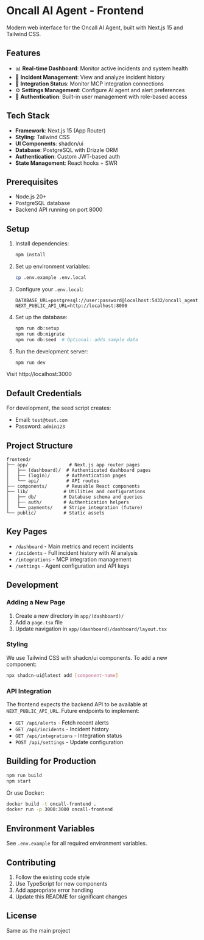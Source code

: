 # Oncall AI Agent - Frontend

Modern web interface for the Oncall AI Agent, built with Next.js 15 and Tailwind CSS.

## Features

- 📊 **Real-time Dashboard**: Monitor active incidents and system health
- 🚨 **Incident Management**: View and analyze incident history
- 🔌 **Integration Status**: Monitor MCP integration connections
- ⚙️ **Settings Management**: Configure AI agent and alert preferences
- 🔐 **Authentication**: Built-in user management with role-based access

## Tech Stack

- **Framework**: Next.js 15 (App Router)
- **Styling**: Tailwind CSS
- **UI Components**: shadcn/ui
- **Database**: PostgreSQL with Drizzle ORM
- **Authentication**: Custom JWT-based auth
- **State Management**: React hooks + SWR

## Prerequisites

- Node.js 20+
- PostgreSQL database
- Backend API running on port 8000

## Setup

1. Install dependencies:
   ```bash
   npm install
   ```

2. Set up environment variables:
   ```bash
   cp .env.example .env.local
   ```

3. Configure your `.env.local`:
   ```
   DATABASE_URL=postgresql://user:password@localhost:5432/oncall_agent
   NEXT_PUBLIC_API_URL=http://localhost:8000
   ```

4. Set up the database:
   ```bash
   npm run db:setup
   npm run db:migrate
   npm run db:seed  # Optional: adds sample data
   ```

5. Run the development server:
   ```bash
   npm run dev
   ```

Visit http://localhost:3000

## Default Credentials

For development, the seed script creates:
- Email: `test@test.com`
- Password: `admin123`

## Project Structure

```
frontend/
├── app/               # Next.js app router pages
│   ├── (dashboard)/  # Authenticated dashboard pages
│   ├── (login)/      # Authentication pages
│   └── api/          # API routes
├── components/       # Reusable React components
├── lib/             # Utilities and configurations
│   ├── db/          # Database schema and queries
│   ├── auth/        # Authentication helpers
│   └── payments/    # Stripe integration (future)
└── public/          # Static assets
```

## Key Pages

- `/dashboard` - Main metrics and recent incidents
- `/incidents` - Full incident history with AI analysis
- `/integrations` - MCP integration management
- `/settings` - Agent configuration and API keys

## Development

### Adding a New Page

1. Create a new directory in `app/(dashboard)/`
2. Add a `page.tsx` file
3. Update navigation in `app/(dashboard)/dashboard/layout.tsx`

### Styling

We use Tailwind CSS with shadcn/ui components. To add a new component:

```bash
npx shadcn-ui@latest add [component-name]
```

### API Integration

The frontend expects the backend API to be available at `NEXT_PUBLIC_API_URL`. 
Future endpoints to implement:

- `GET /api/alerts` - Fetch recent alerts
- `GET /api/incidents` - Incident history
- `GET /api/integrations` - Integration status
- `POST /api/settings` - Update configuration

## Building for Production

```bash
npm run build
npm start
```

Or use Docker:

```bash
docker build -t oncall-frontend .
docker run -p 3000:3000 oncall-frontend
```

## Environment Variables

See `.env.example` for all required environment variables.

## Contributing

1. Follow the existing code style
2. Use TypeScript for new components
3. Add appropriate error handling
4. Update this README for significant changes

## License

Same as the main project